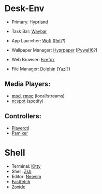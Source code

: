 # Desk-Env
 - Primary: [Hyprland](https://wiki.archlinux.org/title/Hyprland)
 - Task Bar: [Waybar](https://wiki.archlinux.org/title/Waybar)
 - App Launcher: [Wofi](https://github.com/SimplyCEO/wofi) ([Rofi](https://wiki.archlinux.org/title/Rofi)?)
 - Wallpaper Manager: [Hyprpaper](https://github.com/hyprwm/hyprpaper) ([Pywal16](https://github.com/eylles/pywal16/wiki)?)

 - Web Browser: [Firefox](https://wiki.archlinux.org/title/Firefox)
 - File Manager: [Dolphin](https://wiki.archlinux.org/title/Dolphin) ([Yazi](https://yazi-rs.github.io/docs/installation/)?)

## Media Players:
 - [mpd](https://wiki.archlinux.org/title/Music_Player_Daemon), [rmpc](https://mierak.github.io/rmpc/next/installation/) (local/streams)
 - [ncspot](https://github.com/hrkfdn/ncspot) (spotify)

## Controllers:
 - [Playerctl](https://github.com/altdesktop/playerctl)
 - [Pamixer](https://github.com/cdemoulins/pamixer)

# Shell
 - Terminal: [Kitty](https://wiki.archlinux.org/title/Kitty)
 - Shell: [Zsh](https://wiki.archlinux.org/title/Zsh)
 - Editor: [Neovim](https://wiki.archlinux.org/title/Neovim)
 - [Fastfetch](https://github.com/fastfetch-cli/fastfetch)
 - [Zoxide](https://github.com/ajeetdsouza/zoxide)
